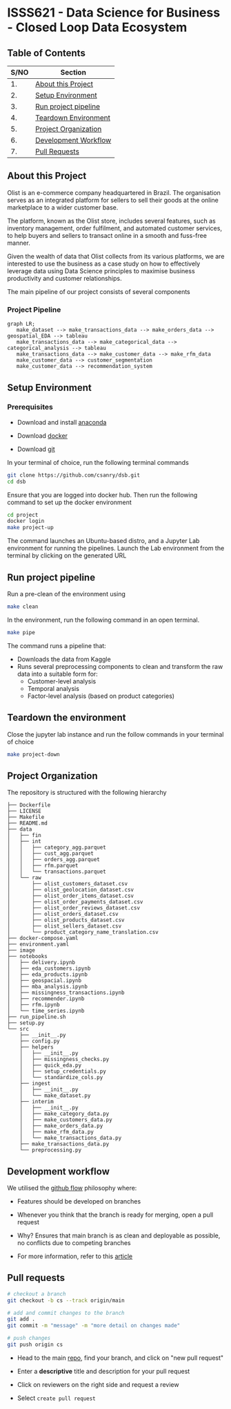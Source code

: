 ISSS621 - Data Science for Business - Closed Loop Data Ecosystem
==============================

Table of Contents
------------

| S/NO | Section |
| --- | --- |
| 1. | [About this Project](#1) | 
| 2. | [Setup Environment](#2) | 
| 3. | [Run project pipeline](#3) |
| 4. | [Teardown Environment](#4) | 
| 5. | [Project Organization](#5) |
| 6. | [Development Workflow](#6) | 
| 7. | [Pull Requests](#7) | 


About this Project <a name="1"></a>
------------

Olist is an e-commerce company headquartered in Brazil. The organisation serves as an integrated platform for sellers to sell their goods at the online marketplace to a wider customer base. 

The platform, known as the Olist store, includes several features, such as inventory management, order fulfilment, and automated customer services, to help buyers and sellers to transact online in a smooth and fuss-free manner.

Given the wealth of data that Olist collects from its various platforms, we are interested to use the business as a case study on how to effectively leverage data using Data Science principles to maximise business productivity and customer relationships.

The main pipeline of our project consists of several components

### Project Pipeline
```mermaid
graph LR;    
   make_dataset --> make_transactions_data --> make_orders_data --> geospatial_EDA --> tableau
   make_transactions_data --> make_categorical_data --> categorical_analysis --> tableau
   make_transactions_data --> make_customer_data --> make_rfm_data
   make_customer_data --> customer_segmentation
   make_customer_data --> recommendation_system
```


Setup Environment <a name="2"></a>
------------

### Prerequisites 

* Download and install [anaconda](https://www.anaconda.com/products/distribution) 

* Download [docker](https://www.docker.com/products/docker-desktop/) 

* Download [git](https://git-scm.com/downloads) 

In your terminal of choice, run the following terminal commands 

```bash
git clone https://github.com/csanry/dsb.git
cd dsb
```

Ensure that you are logged into docker hub. Then run the following command to set up the docker environment 

```bash
cd project
docker login
make project-up
```

The command launches an Ubuntu-based distro, and a Jupyter Lab environment for running the pipelines. Launch the Lab environment from the terminal by clicking on the generated URL


Run project pipeline <a name="3"></a>
------------

Run a pre-clean of the environment using 

```bash
make clean
```

In the environment, run the following command in an open terminal. 

```bash
make pipe
```

The command runs a pipeline that: 
- Downloads the data from Kaggle 
- Runs several preprocessing components to clean and transform the raw data into a suitable form for: 
    - Customer-level analysis
    - Temporal analysis 
    - Factor-level analysis (based on product categories)


Teardown the environment <a name="4"></a>
------------

Close the jupyter lab instance and run the follow commands in your terminal of choice

```bash
make project-down
```


Project Organization <a name="5"></a>
------------

The repository is structured with the following hierarchy

```
├── Dockerfile
├── LICENSE
├── Makefile
├── README.md
├── data
│   ├── fin
│   ├── int
│   │   ├── category_agg.parquet
│   │   ├── cust_agg.parquet
│   │   ├── orders_agg.parquet
│   │   ├── rfm.parquet
│   │   └── transactions.parquet
│   └── raw
│       ├── olist_customers_dataset.csv
│       ├── olist_geolocation_dataset.csv
│       ├── olist_order_items_dataset.csv
│       ├── olist_order_payments_dataset.csv
│       ├── olist_order_reviews_dataset.csv
│       ├── olist_orders_dataset.csv
│       ├── olist_products_dataset.csv
│       ├── olist_sellers_dataset.csv
│       └── product_category_name_translation.csv
├── docker-compose.yaml
├── environment.yaml
├── image
├── notebooks
│   ├── delivery.ipynb
│   ├── eda_customers.ipynb
│   ├── eda_products.ipynb
│   ├── geospacial.ipynb
│   ├── mba_analysis.ipynb
│   ├── missingness_transactions.ipynb
│   ├── recommender.ipynb
│   ├── rfm.ipynb
│   └── time_series.ipynb
├── run_pipeline.sh
├── setup.py
└── src
    ├── __init__.py
    ├── config.py
    ├── helpers
    │   ├── __init__.py
    │   ├── missingness_checks.py
    │   ├── quick_eda.py
    │   ├── setup_credentials.py
    │   └── standardize_cols.py
    ├── ingest
    │   ├── __init__.py
    │   └── make_dataset.py
    ├── interim
    │   ├── __init__.py
    │   ├── make_category_data.py
    │   ├── make_customers_data.py
    │   ├── make_orders_data.py
    │   ├── make_rfm_data.py
    │   └── make_transactions_data.py
    ├── make_transactions_data.py
    └── preprocessing.py
```

Development workflow <a name="6"></a>
------------

We utilised the [github flow](https://githubflow.github.io/) philosophy where:

- Features should be developed on branches

- Whenever you think that the branch is ready for merging, open a pull request

- Why? Ensures that main branch is as clean and deployable as possible, no conflicts due to competing branches

- For more information, refer to this [article](https://githubflow.github.io/)

Pull requests <a name="7"></a>
------------

```bash
# checkout a branch
git checkout -b cs --track origin/main

# add and commit changes to the branch
git add .
git commit -m "message" -m "more detail on changes made" 

# push changes
git push origin cs
```

* Head to the main [repo](https://github.com/csanry/dsb), find your branch, and click on "new pull request" 

* Enter a __descriptive__ title and description for your pull request

* Click on reviewers on the right side and request a review 

* Select `create pull request` 


